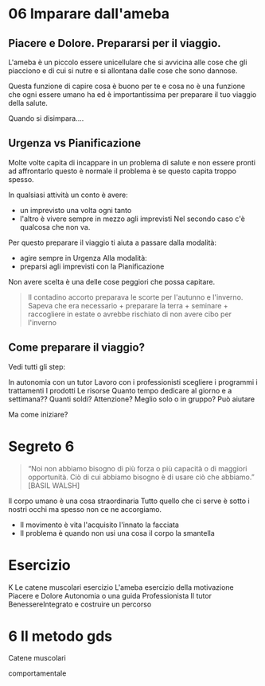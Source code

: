 # 06 Imparare dall'ameba

## Piacere e Dolore. Prepararsi per il viaggio.

L'ameba è un piccolo essere unicellulare che si avvicina alle cose che gli piacciono e di cui si nutre e si allontana dalle cose che sono dannose.

Questa funzione di capire cosa è buono per te e cosa no è una funzione che ogni essere umano ha ed è importantissima per preparare il tuo viaggio della salute. 

Quando si disimpara.... 

## Urgenza vs Pianificazione 

Molte volte capita di incappare in un problema di salute e non essere pronti ad affrontarlo questo è normale il problema è se questo capita troppo spesso.

In qualsiasi attività un conto è avere:
- un imprevisto una volta ogni tanto 
- l'altro è vivere sempre in mezzo agli imprevisti 
Nel secondo caso c'è qualcosa che non va.

Per questo preparare il viaggio ti aiuta a passare dalla modalità:
- agire sempre in Urgenza 
Alla modalità:
- preparsi agli imprevisti con la Pianificazione 

Non avere scelta è una delle cose peggiori che possa capitare.

>  Il contadino accorto preparava le scorte per l'autunno e l'inverno.
Sapeva che era necessario
	+ preparare la terra 
	+ seminare 
	 + raccogliere in estate 
o avrebbe rischiato di non avere cibo per l'inverno

## Come preparare il viaggio?

Vedi tutti gli step:

In autonomia con un tutor
Lavoro con i professionisti scegliere i programmi i trattamenti
I prodotti 
Le risorse 
Quanto tempo dedicare al giorno e a settimana??
Quanti soldi? 
Attenzione? 
Meglio solo o in gruppo? Può aiutare

Ma come iniziare? 

# Segreto 6

> “Noi non abbiamo bisogno di più  forza o più capacità o di maggiori  opportunità. Ciò di cui abbiamo bisogno è di usare ciò che abbiamo.”  
[BASIL WALSH]

Il corpo umano è una cosa straordinaria
Tutto quello che ci serve è sotto i nostri occhi ma spesso non ce ne accorgiamo.

- Il movimento è vita l'acquisito l'innato la facciata
- Il problema è quando non usi una cosa il corpo la smantella

# Esercizio

K
Le catene muscolari esercizio
L'ameba esercizio della motivazione
Piacere e Dolore 
Autonomia o una guida Professionista 
Il tutor BenessereIntegrato e costruire un percorso

# 6 Il metodo gds 

Catene muscolari

comportamentale 



  
<!--stackedit_data:
eyJoaXN0b3J5IjpbMTYxNDA5Nzc4NCwxNDM0NDQ1MzQ4LDUwNz
I0MjczMCwtMjkzNjAwNDgsLTIwNTQyMzIyMDUsMjE4NTY3NDY3
LC0zMzM4MTM1MTNdfQ==
-->